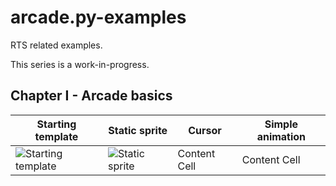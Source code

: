# arcade.py-examples
RTS related examples.

This series is a work-in-progress.

## Chapter I - Arcade basics

| Starting template  | Static sprite | Cursor | Simple animation |
| ------------- | ------------- | ------------- | ------------- |
| ![Starting template](/examples/00_baldies_arcade_template.gif)  | ![Static sprite](/examples/01_static_sprite.png) | Content Cell  | Content Cell  |
